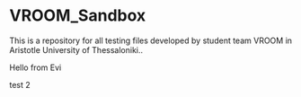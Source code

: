 # VROOM_Sandbox
This is a repository for all testing files developed by student team VROOM in Aristotle University of Thessaloniki.. 

Hello from Evi

test 2